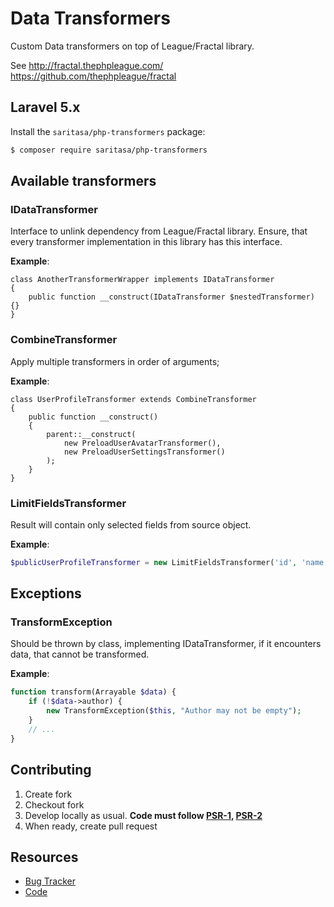 # Data Transformers

Custom Data transformers on top of League/Fractal library.

See http://fractal.thephpleague.com/
https://github.com/thephpleague/fractal


## Laravel 5.x

Install the ``saritasa/php-transformers`` package:

```bash
$ composer require saritasa/php-transformers
```

## Available transformers

### IDataTransformer
Interface to unlink dependency from League/Fractal library.
Ensure, that every transformer implementation in this library has this interface.

**Example**:
```
class AnotherTransformerWrapper implements IDataTransformer
{
    public function __construct(IDataTransformer $nestedTransformer) {}
}
```

### CombineTransformer
Apply multiple transformers in order of arguments;

**Example**:
```
class UserProfileTransformer extends CombineTransformer
{
    public function __construct()
    {
        parent::__construct(
            new PreloadUserAvatarTransformer(),
            new PreloadUserSettingsTransformer()
        );
    }
}

```

### LimitFieldsTransformer
Result will contain only selected fields from source object.

**Example**:
```php
$publicUserProfileTransformer = new LimitFieldsTransformer('id', 'name', 'created_at');

```

## Exceptions
### TransformException
Should be thrown by class, implementing IDataTransformer, if it encounters data,
that cannot be transformed.

**Example**:
```php
function transform(Arrayable $data) {
    if (!$data->author) {
        new TransformException($this, "Author may not be empty");
    }
    // ...
}
```

## Contributing

1. Create fork
2. Checkout fork
3. Develop locally as usual. **Code must follow [PSR-1](http://www.php-fig.org/psr/psr-1/), [PSR-2](http://www.php-fig.org/psr/psr-2/)**
4. When ready, create pull request

## Resources

* [Bug Tracker](http://github.com/saritasa/php-transformers/issues)
* [Code](http://github.com/saritasa/php-transformers)
